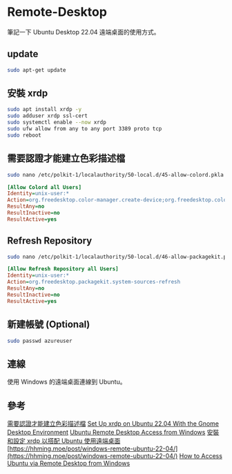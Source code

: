 # Remote-Desktop

筆記一下 Ubuntu Desktop 22.04 遠端桌面的使用方式。

## update

```Bash
sudo apt-get update
```

## 安裝 xrdp

```Bash
sudo apt install xrdp -y
sudo adduser xrdp ssl-cert
sudo systemctl enable --now xrdp
sudo ufw allow from any to any port 3389 proto tcp
sudo reboot
```

## 需要認證才能建立色彩描述檔

```Bash
sudo nano /etc/polkit-1/localauthority/50-local.d/45-allow-colord.pkla
```

```Ini
[Allow Colord all Users]
Identity=unix-user:*
Action=org.freedesktop.color-manager.create-device;org.freedesktop.color-manager.create-profile;org.freedesktop.color-manager.delete-device;org.freedesktop.color-manager.delete-profile;org.freedesktop.color-manager.modify-device;org.freedesktop.color-manager.modify-profile
ResultAny=no
ResultInactive=no
ResultActive=yes
```

## Refresh Repository

```Bash
sudo nano /etc/polkit-1/localauthority/50-local.d/46-allow-packagekit.pkla
```

```Ini
[Allow Refresh Repository all Users]
Identity=unix-user:*
Action=org.freedesktop.packagekit.system-sources-refresh
ResultAny=no
ResultInactive=no
ResultActive=yes
```

## 新建帳號 (Optional)

```Bash
sudo passwd azureuser
```

## 連線

使用 Windows 的遠端桌面連線到 Ubuntu。

## 參考
[需要認證才能建立色彩描述檔](https://zhuanlan.zhihu.com/p/515649815)
[Set Up xrdp on Ubuntu 22.04 With the Gnome Desktop Environment](https://luppeng.wordpress.com/2024/03/12/set-up-xrdp-on-ubuntu-22-04-with-the-gnome-desktop-environment/)
[Ubuntu Remote Desktop Access from Windows](https://linuxconfig.org/ubuntu-20-04-remote-desktop-access-from-windows-10)
[安裝和設定 xrdp 以搭配 Ubuntu 使用遠端桌面](https://learn.microsoft.com/zh-tw/azure/virtual-machines/linux/use-remote-desktop?tabs=azure-cli)
[https://hhming.moe/post/windows-remote-ubuntu-22-04/](https://hhming.moe/post/windows-remote-ubuntu-22-04/)
[How to Access Ubuntu via Remote Desktop from Windows](https://phoenixnap.com/kb/ubuntu-remote-desktop-from-windows)